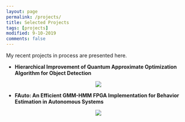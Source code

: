 ```yaml
---
layout: page
permalink: /projects/
title: Selected Projects
tags: [projects]
modified: 9-10-2019
comments: false
---
```


My recent projects in process are presented here.

* **Hierarchical Improvement of Quantum Approximate Optimization Algorithm for Object Detection**<br>
 <p align="center" ><img src="{{ site.url }}/img/isqed-qubo.png"></p>


* **FAuto: An Efficient GMM-HMM FPGA Implementation for Behavior Estimation in Autonomous Systems**<br>
<p align="center" ><img src="{{ site.url }}/img/toades-pipeline.png"></p>
